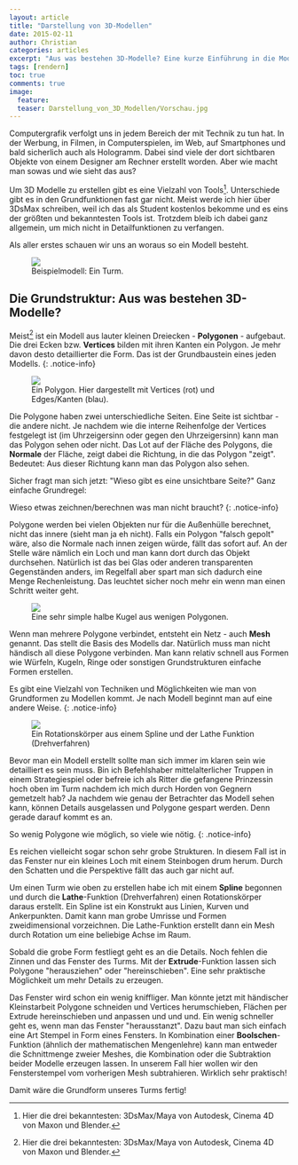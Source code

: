 ```yaml
---
layout: article
title: "Darstellung von 3D-Modellen"
date: 2015-02-11
author: Christian
categories: articles
excerpt: "Aus was bestehen 3D-Modelle? Eine kurze Einführung in die Modellierung."
tags: [rendern]
toc: true
comments: true
image:
  feature: 
  teaser: Darstellung_von_3D_Modellen/Vorschau.jpg
---
```


Computergrafik verfolgt uns in jedem Bereich der mit Technik zu tun hat. In der Werbung, in Filmen, in Computerspielen, im Web, auf Smartphones und bald sicherlich auch als Hologramm. Dabei sind viele der dort sichtbaren Objekte von einem Designer am Rechner erstellt worden. Aber wie macht man sowas und wie sieht das aus?

Um 3D Modelle zu erstellen gibt es eine Vielzahl von Tools[^footnote]. Unterschiede gibt es in den Grundfunktionen fast gar nicht. Meist werde ich hier über 3DsMax schreiben, weil ich das als Student kostenlos bekomme und es eins der größten und bekanntesten Tools ist.
Trotzdem bleib ich dabei ganz allgemein, um mich nicht in Detailfunktionen zu verfangen.

[^footnote]: Hier die drei bekanntesten: 3DsMax/Maya von Autodesk, Cinema 4D von Maxon und Blender.

Als aller erstes schauen wir uns an woraus so ein Modell besteht.

<figure>
	<img src="{{ site.url }}/images/Darstellung_von_3D_Modellen/stone_and_displ_and_ao.jpg">
	<figcaption>Beispielmodell: Ein Turm.
	</figcaption>
</figure>


## **Die Grundstruktur**: Aus was bestehen 3D-Modelle?

Meist[^footnote] ist ein Modell aus lauter kleinen Dreiecken - **Polygonen** - aufgebaut. Die drei Ecken bzw. **Vertices** bilden mit ihren Kanten ein Polygon. Je mehr davon desto detaillierter die Form. Das ist der Grundbaustein eines jeden Modells.
{: .notice-info}

[^footnote]: Es gibt auch voxelbasiertes Rendern, worüber ich vielleicht ein andermal schreibe...

<figure>
	<img src="{{ site.url }}/images/Darstellung_von_3D_Modellen/polygon.gif">
	<figcaption>Ein Polygon.
	Hier dargestellt mit Vertices (rot) und Edges/Kanten (blau).
	</figcaption>
</figure>

Die Polygone haben zwei unterschiedliche Seiten. Eine Seite ist sichtbar - die andere nicht. Je nachdem wie die interne Reihenfolge der Vertices festgelegt ist (im Uhrzeigersinn oder gegen den Uhrzeigersinn) kann man das Polygon sehen oder nicht. Das Lot auf der Fläche des Polygons, die **Normale** der Fläche, zeigt dabei die Richtung, in die das Polygon "zeigt". Bedeutet: Aus dieser Richtung kann man das Polygon also sehen.

Sicher fragt man sich jetzt: "Wieso gibt es eine unsichtbare Seite?" Ganz einfache Grundregel: 

Wieso etwas zeichnen/berechnen was man nicht braucht?
{: .notice-info}

Polygone werden bei vielen Objekten nur für die Außenhülle berechnet, nicht das innere (sieht man ja eh nicht). Falls ein Polygon "falsch gepolt" wäre, also die Normale nach innen zeigen würde, fällt das sofort auf. An der Stelle wäre nämlich ein Loch und man kann dort durch das Objekt durchsehen. Natürlich ist das bei Glas oder anderen transparenten Gegenständen anders, im Regelfall aber spart man sich dadurch eine Menge Rechenleistung. Das leuchtet sicher noch mehr ein wenn man einen Schritt weiter geht.

<figure>
	<img src="{{ site.url }}/images/Darstellung_von_3D_Modellen/hemisphere.gif">
	<figcaption>Eine sehr simple halbe Kugel aus wenigen Polygonen. 
	</figcaption>
</figure>

Wenn man mehrere Polygone verbindet, entsteht ein Netz - auch **Mesh** genannt. Das stellt die Basis des Modells dar. Natürlich muss man nicht händisch all diese Polygone verbinden. Man kann relativ schnell aus Formen wie Würfeln, Kugeln, Ringe oder sonstigen Grundstrukturen einfache Formen erstellen. 

Es gibt eine Vielzahl von Techniken und Möglichkeiten wie man von Grundformen zu Modellen kommt. Je nach Modell beginnt man auf eine andere Weise.
{: .notice-info}

<figure>
	<img src="{{ site.url }}/images/Darstellung_von_3D_Modellen/spline_lathe.gif">
	<figcaption>
		Ein Rotationskörper aus einem Spline und der Lathe Funktion (Drehverfahren)
	</figcaption>
</figure>

Bevor man ein Modell erstellt sollte man sich immer im klaren sein wie detailliert es sein muss. Bin ich Befehlshaber mittelalterlicher Truppen in einem Strategiespiel oder befreie ich als Ritter die gefangene Prinzessin hoch oben im Turm nachdem ich mich durch Horden von Gegnern gemetzelt hab? Ja nachdem wie genau der Betrachter das Modell sehen kann, können Details ausgelassen und Polygone gespart werden. Denn gerade darauf kommt es an. 

So wenig Polygone wie möglich, so viele wie nötig. 
{: .notice-info}

Es reichen vielleicht sogar schon sehr grobe Strukturen. In diesem Fall ist in das Fenster nur ein kleines Loch mit einem Steinbogen drum herum. Durch den Schatten und die Perspektive fällt das auch gar nicht auf.

<!--
<figure>
	<img src="{{ site.url }}/images/Darstellung_von_3D_Modellen/spline_lathe.gif">
	<figcaption>
		Ein Rotationskörper aus einem Spline und der Lathe Funktion (Drehverfahren)
	</figcaption>
</figure>
-->
Um einen Turm wie oben zu erstellen habe ich mit einem **Spline** begonnen und durch die **Lathe**-Funktion (Drehverfahren) einen Rotationskörper daraus erstellt. Ein Spline ist ein Konstrukt aus Linien, Kurven und Ankerpunkten. Damit kann man grobe Umrisse und Formen zweidimensional vorzeichnen. Die Lathe-Funktion erstellt dann ein Mesh durch Rotation um eine beliebige Achse im Raum.

Sobald die grobe Form festliegt geht es an die Details. Noch fehlen die Zinnen und das Fenster des Turms. Mit der **Extrude**-Funktion lassen sich Polygone "herausziehen" oder "hereinschieben". Eine sehr praktische Möglichkeit um mehr Details zu erzeugen. 

Das Fenster wird schon ein wenig kniffliger. Man könnte jetzt mit händischer Kleinstarbeit Polygone schneiden und Vertices herumschieben, Flächen per Extrude hereinschieben und anpassen und und und. Ein wenig schneller geht es, wenn man das Fenster "herausstanzt". Dazu baut man sich einfach eine Art Stempel in Form eines Fensters. In Kombination einer **Boolschen**-Funktion (ähnlich der mathematischen Mengenlehre) kann man entweder die Schnittmenge zweier Meshes, die Kombination oder die Subtraktion beider Modelle erzeugen lassen. In unserem Fall hier wollen wir den Fensterstempel vom vorherigen Mesh subtrahieren. Wirklich sehr praktisch!

Damit wäre die Grundform unseres Turms fertig!

<!---
## **Texturen**: Die Wandfarbe der Modelle?

## Wie "tapeziere" ich mein Modell mit meinen Texturen?

## Ins richtige Licht rücken

### Body text
-->